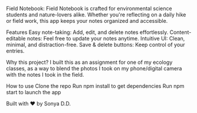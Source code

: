 Field Notebook:
Field Notebook is crafted for environmental science students and nature-lovers alike. Whether you're reflecting on a daily hike or field work, this app keeps your notes organized and accessible.

Features
    Easy note-taking: Add, edit, and delete notes effortlessly.
    Content-editable notes: Feel free to update your notes anytime.
    Intuitive UI: Clean, minimal, and distraction-free.
    Save & delete buttons: Keep control of your entries.

Why this project?
I built this as an assignment for one of my ecology classes, as a way to blend the photos I took on my phone/digital camera with the notes I took in the field. 

How to use
  Clone the repo
  Run npm install to get dependencies
  Run npm start to launch the app

Built with ❤️ by Sonya D.D.
